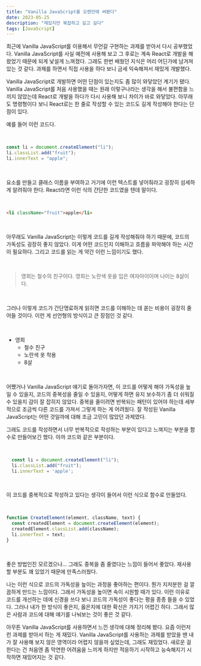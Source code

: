 ```yaml
---
title: "Vanilla JavaScript를 오랜만에 써봤다"
date: 2023-05-25
description: "재밌지만 복잡하고 길고 길다"
tags: [JavaScript]
---
```


최근에 Vanilla JavaScript를 이용해서 무언갈 구현하는 과제를 받아서 다시 공부했었다. Vanilla JavaScript를 사실 예전에 사용해 보고 그 후로는 계속 React로 개발을 해왔었기 때문에 되게 낯설게 느껴졌다. 그래도 한번 배웠던 지식은 머리 어딘가에 남겨져 있는 것 같다. 과제를 하면서 직접 사용을 하다 보니 금세 익숙해져서 재밌게 개발했다.

Vanilla JavaScript로 개발하면 어떤 단점이 있는지도 좀 많이 와닿았던 계기가 됐다. Vanilla JavaScript를 처음 사용했을 때는 원래 이렇구나라는 생각을 해서 불편함을 느끼지 않았는데 React로 개발을 하다가 다시 사용해 보니 차이가 바로 와닿았다. 아무래도 명령형이다 보니 React로는 한 줄로 작성할 수 있는 코드도 길게 작성해야 한다는 단점이 있다.

예를 들어 이런 코드다.

<br/>

```javascript
const li = document.createElement("li");
li.classList.add("fruit");
li.innerText = "apple";
```

<br/>

요소를 만들고 클래스 이름을 부여하고 거기에 이런 텍스트를 넣어줘라고 굉장히 섬세하게 알려줘야 한다. React라면 이런 식의 간단한 코드였을 텐데 말이다.

<br/>

```html
<li className="fruit">apple</li>
```

<br/>

아무래도 Vanilla JavaScript는 이렇게 코드를 길게 작성해줘야 하기 때문에, 코드의 가독성도 굉장히 좋지 않았다. 이게 어떤 코드인지 이해하고 흐름을 파악해야 하는 시간이 필요하다. 그리고 코드를 읽는 게 약간 이런 느낌이기도 했다.

<br/>

> 영희는 철수의 친구이다. 영희는 노란색 옷을 입은 여자아이이며 나이는 8살이다.

<br/>

그러나 이렇게 코드가 간단명료하게 읽히면 코드를 이해하는 데 쏟는 비용이 굉장히 줄어들 것이다. 이런 게 선언형의 방식이고 큰 장점인 것 같다.

<br/>

- 영희
  - 철수 친구
  - 노란색 옷 착용
  - 8살

<br/>

어쨌거나 Vanilla JavaScript 얘기로 돌아가자면, 이 코드를 어떻게 해야 가독성을 높일 수 있을지, 코드의 중복성을 줄일 수 있을지, 어떻게 하면 유지 보수하기 좀 더 쉬워질 수 있을지 감이 잘 잡히지 않았다. 중복을 줄이려면 반복되는 패턴이 있어야 하는데 세부적으로 조금씩 다른 코드를 가져서 그렇게 하는 게 어려웠다. 잘 작성된 Vanilla JavaScript는 어떤 것일까에 대해 조금 고민이 많았던 과제였다.

그래도 코드를 작성하면서 너무 반복적으로 작성하는 부분이 있다고 느껴지는 부분을 함수로 만들어보긴 했다. 아까 코드와 같은 부분이다.

<br/>

```javaScript
  const li = document.createElement("li");
  li.classList.add("fruit");
  li.innerText = 'apple';
```

<br/>

이 코드를 중복적으로 작성하고 있다는 생각이 들어서 이런 식으로 함수로 만들었다.

<br/>

```js
function CreateElement(element, className, text) {
  const createdElement = document.createElement(element);
  createdElement.classList.add(className);
  li.innerText = text;
}
```

<br/>

좋은 방법인진 모르겠으나... 그래도 중복을 좀 줄였다는 느낌이 들어서 좋았다. 재사용할 부분도 꽤 있었기 때문에 만족스러웠다.

나는 이런 식으로 코드의 가독성을 높이는 과정을 좋아하는 편이다. 뭔가 지저분한 걸 깔끔하게 만드는 느낌이다. 그래서 가독성을 높이면 속이 시원할 때가 있다. 이런 이유로 코드를 개선하는 데에 신경을 쓰다 보니 코드의 가독성이 좋다는 평을 종종 들을 수 있었다. 그러나 내가 한 방식이 좋은지, 옳은지에 대한 확신은 가지기 어렵긴 하다. 그래서 많은 사람과 코드에 대해 얘기를 나눠보는 것이 좋은 것 같다.

아무튼 Vanilla JavaScript를 사용하면서 느낀 생각에 대해 정리해 봤다. 요즘 이런저런 과제를 받아서 하는 게 재밌다. Vanilla JavaScript를 사용하는 과제를 받았을 땐 내가 잘 사용해 보지 않은 영역이라 어렵지 않을까 싶었는데, 그래도 재밌었다. 새로운 걸 한다는 건 처음엔 좀 막연한 어려움을 느끼게 하지만 적응하기 시작하고 능숙해지기 시작하면 재밌어지는 것 같다.
